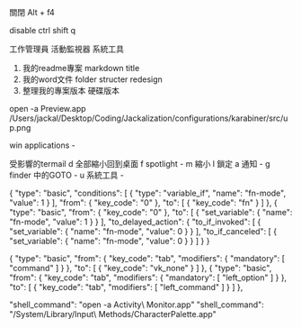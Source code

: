 關閉 Alt + f4

disable ctrl shift q


工作管理員 活動監視器 系統工具




1. 我的readme專案 markdown title
2. 我的word文件 folder structer redesign
3. 整理我的專案版本 硬碟版本


open -a Preview.app /Users/jackal/Desktop/Coding/Jackalization/configurations/karabiner/src/up.png


win applications   -


受影響的termail
d 全部縮小回到桌面
f spotlight         -
m 縮小
l 鎖定
a 通知               -
g finder 中的GOTO    -
u 系統工具            -



{
  "type": "basic",
  "conditions": [
    {
      "type": "variable_if",
      "name": "fn-mode",
      "value": 1
    }
  ],
  "from": {
      "key_code": "0"
  },
  "to": [
    {
      "key_code": "fn"
    }
  ]
},
{
  "type": "basic",
  "from": {
    "key_code": "0"
  },
  "to": [
    {
      "set_variable": {
        "name": "fn-mode",
        "value": 1
      }
    }
  ],
  "to_delayed_action": {
    "to_if_invoked": [
      {
        "set_variable": {
          "name": "fn-mode",
          "value": 0
        }
      }
    ],
    "to_if_canceled": [
      {
        "set_variable": {
          "name": "fn-mode",
          "value": 0
        }
      }
    ]
  }
}

{
  "type": "basic",
  "from": {
    "key_code": "tab",
    "modifiers": {
      "mandatory": [
        "command"
      ]
    }
  },
  "to": [
    {
      "key_code": "vk_none"
    }
  ]
},
{
  "type": "basic",
  "from": {
    "key_code": "tab",
    "modifiers": {
      "mandatory": [
        "left_option"
      ]
    }
  },
  "to": [
    {
      "key_code": "tab",
      "modifiers": [
        "left_command"
      ]
    }
  ]
},




"shell_command": "open -a Activity\\ Monitor.app"
"shell_command": "/System/Library/Input\\ Methods/CharacterPalette.app"
